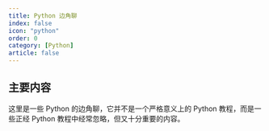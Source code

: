 ```yaml
---
title: Python 边角聊
index: false
icon: "python"
order: 0
category: [Python]
article: false
---
```


## 主要内容

这里是一些 Python 的边角聊，它并不是一个严格意义上的 Python 教程，而是一些正经 Python 教程中经常忽略，但又十分重要的内容。

<AutoCatalog />
